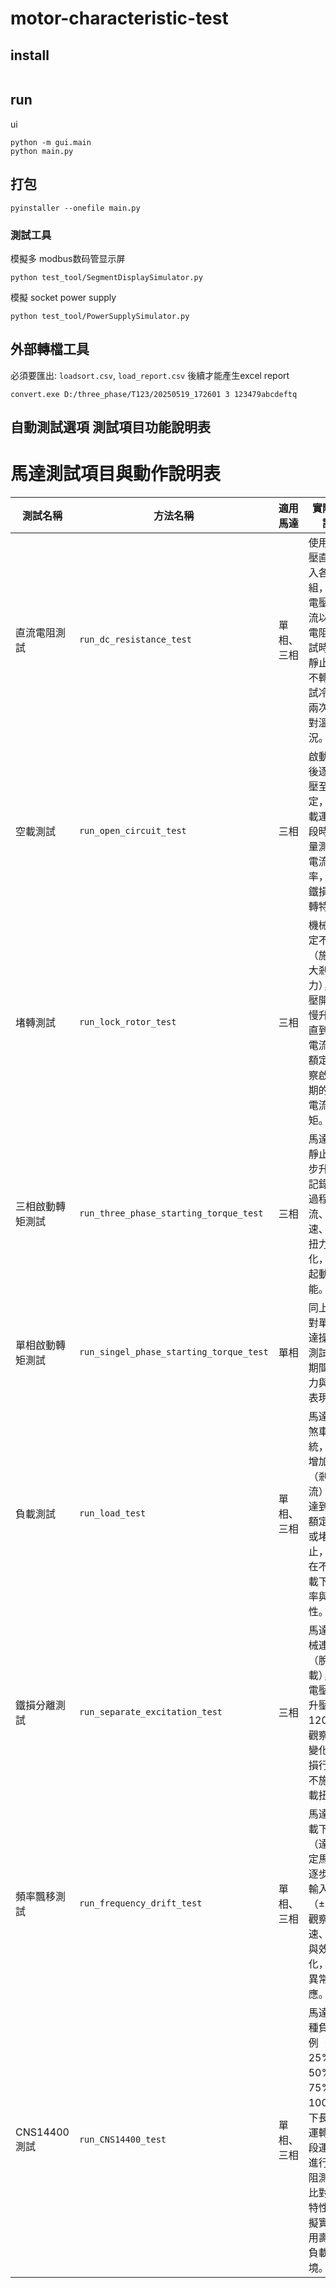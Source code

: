 # motor-characteristic-test

## install
```

```

## run

ui
```
python -m gui.main
python main.py
```

## 打包
```
pyinstaller --onefile main.py
```

### 測試工具
模擬多 modbus数码管显示屏
```
python test_tool/SegmentDisplaySimulator.py
```

模擬 socket power supply
```
python test_tool/PowerSupplySimulator.py
```

## 外部轉檔工具
必須要匯出: `loadsort.csv`, `load_report.csv` 後續才能產生excel report
```
convert.exe D:/three_phase/T123/20250519_172601 3 123479abcdeftq
```

## 自動測試選項 測試項目功能說明表

# 馬達測試項目與動作說明表

| 測試名稱               | 方法名稱                             | 適用馬達 | 實際動作說明 |
|------------------------|--------------------------------------|----------|---------------|
| 直流電阻測試           | `run_dc_resistance_test`            | 單相、三相 | 使用低電壓直流注入各繞組，量測電壓與電流以計算電阻，測試時馬達靜止、軸不轉。測試冷、熱兩次以比對溫升情況。 |
| 空載測試               | `run_open_circuit_test`             | 三相     | 啟動馬達後逐漸升壓至額定，無負載運轉一段時間，量測空載電流與功率，判斷鐵損與空轉特性。 |
| 堵轉測試               | `run_lock_rotor_test`               | 三相     | 機械軸固定不轉（施加最大剎車力），從低壓開始慢慢升壓，直到馬達電流達到額定，觀察啟動初期的最大電流與力矩。 |
| 三相啟動轉矩測試       | `run_three_phase_starting_torque_test` | 三相 | 馬達起始靜止，逐步升壓，記錄啟動過程中電流、轉速、啟動扭力變化，觀察起動性能。 |
| 單相啟動轉矩測試       | `run_singel_phase_starting_torque_test` | 單相 | 同上，針對單相馬達操作，測試起動期間的扭力與電流表現。 |
| 負載測試               | `run_load_test`                     | 單相、三相 | 馬達帶動煞車系統，逐漸增加負載（剎車電流）直到達到馬達額定馬力或堵轉為止，觀察在不同負載下的效率與熱特性。 |
| 鐵損分離測試           | `run_separate_excitation_test`      | 三相     | 馬達無機械連結（脫離負載），從低電壓慢慢升壓至120%，觀察電流變化與鐵損行為，不施加負載扭矩。 |
| 頻率飄移測試           | `run_frequency_drift_test`          | 單相、三相 | 馬達在負載下運轉（達到額定馬力），逐步改變輸入頻率（±5%），觀察轉速、功率與效率變化，檢測異常響應。 |
| CNS14400 測試          | `run_CNS14400_test`                 | 單相、三相 | 馬達在多種負載比例（如 25%、50%、75%、100%）下長時間運轉，每段運轉後進行熱電阻測試以比對溫升特性，模擬實際使用壽命與負載情境。 |









